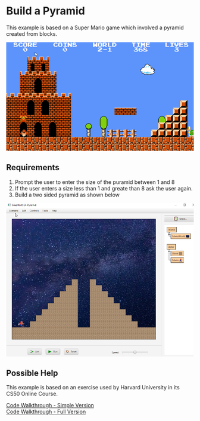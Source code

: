 # Build a Pyramid
This example is based on a Super Mario game which involved a pyramid created from blocks.

![Super Mario Bros](https://github.com/BNU-CO452/Java-Apps/blob/main/images/Mario%2001.png)

## Requirements
1. Prompt the user to enter the size of the puramid between 1 and 8
2. If the user enters a size less than 1 and greate than 8 ask the user again.
3. Build a two sided pyramid as shown below

![Expected Output](https://github.com/BNU-CO452/Java-Apps/blob/main/images/Mario%2002.png)

## Possible Help
This example is based on an exercise used by Harvard University in its CS50 Online Course.

[Code Walkthrough - Simple Version]()     
[Code Walkthrough - Full Version]()
